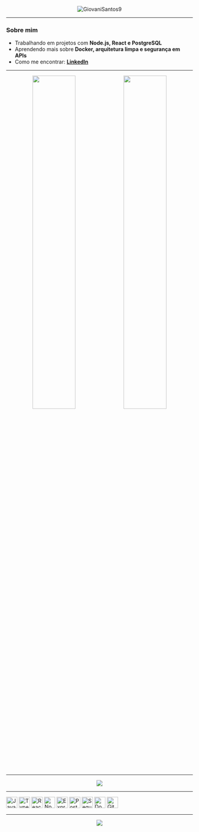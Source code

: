 
<p align="center">
  <img src="https://komarev.com/ghpvc/?username=GiovaniSantos9&label=Visualiza%C3%A7%C3%B5es%20do%20perfil&color=0e75b6&style=flat" alt="GiovaniSantos9" />
</p>

---

### Sobre mim

- Trabalhando em projetos com **Node.js, React e PostgreSQL**  
- Aprendendo mais sobre **Docker, arquitetura limpa e segurança em APIs**   
- Como me encontrar: **[LinkedIn](https://www.linkedin.com/in/giovanisantos9/)**  

---


<p align="center">
  <img width="48%" src="https://github-readme-stats.vercel.app/api?username=GiovaniSantos9&show_icons=true&theme=transparent&count_private=true&hide_border=false" />
  <img width="48%" src="https://github-readme-streak-stats.herokuapp.com/?user=GiovaniSantos9&theme=transparent&hide_border=false" />
</p>

---


<p align="center">
  <img src="https://github-readme-stats.vercel.app/api/top-langs/?username=GiovaniSantos9&layout=compact&theme=transparent&hide_border=false" />
</p>

---


<p align="left">
  <img src="https://cdn.jsdelivr.net/gh/devicons/devicon/icons/javascript/javascript-original.svg" height="30" alt="JavaScript" />
  <img src="https://cdn.jsdelivr.net/gh/devicons/devicon/icons/typescript/typescript-original.svg" height="30" alt="TypeScript" />
  <img src="https://cdn.jsdelivr.net/gh/devicons/devicon/icons/react/react-original.svg" height="30" alt="React" />
  <img src="https://cdn.jsdelivr.net/gh/devicons/devicon/icons/nodejs/nodejs-original.svg" height="30" alt="Node.js" />
  <img src="https://cdn.jsdelivr.net/gh/devicons/devicon/icons/express/express-original.svg" height="30" alt="Express" />
  <img src="https://cdn.jsdelivr.net/gh/devicons/devicon/icons/postgresql/postgresql-original.svg" height="30" alt="PostgreSQL" />
  <img src="https://cdn.jsdelivr.net/gh/devicons/devicon/icons/sequelize/sequelize-original.svg" height="30" alt="Sequelize" />
  <img src="https://cdn.jsdelivr.net/gh/devicons/devicon/icons/docker/docker-original.svg" height="30" alt="Docker" />
  <img src="https://cdn.jsdelivr.net/gh/devicons/devicon/icons/git/git-original.svg" height="30" alt="Git" />
</p>

---

<p align="center">
  <img src="https://readme-typing-svg.demolab.com?font=Fira+Code&duration=3000&pause=1000&color=00F7FF&center=true&vCenter=true&width=435&lines=Bem-vindo+ao+meu+GitHub!;Confira+meus+projetos%C3%A7%C3%B5es!+%F0%9F%9A%80" />
</p>